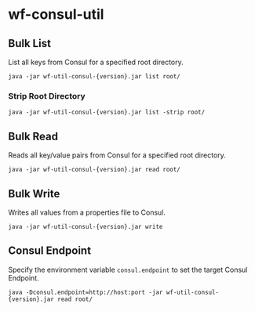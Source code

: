 # wf-consul-util

## Bulk List

List all keys from Consul for a specified root directory.

	java -jar wf-util-consul-{version}.jar list root/
	
### Strip Root Directory

	java -jar wf-util-consul-{version}.jar list -strip root/

## Bulk Read

Reads all key/value pairs from Consul for a specified root directory.

	java -jar wf-util-consul-{version}.jar read root/
	
## Bulk Write

Writes all values from a properties file to Consul.

	java -jar wf-util-consul-{version}.jar write
	
## Consul Endpoint

Specify the environment variable `consul.endpoint` to set the target Consul Endpoint.

	java -Dconsul.endpoint=http://host:port -jar wf-util-consul-{version}.jar read root/
